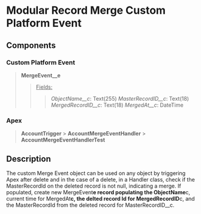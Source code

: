 # Modular Record Merge Custom Platform Event

## Components

### Custom Platform Event

> **MergeEvent\_\_e**
>
> > <ins>Fields:</ins>
> >
> > > _ObjectName\_\_c_: Text(255)
> > > _MasterRecordID\_\_c_: Text(18)
> > > _MergedRecordID\_\_c_: Text(18)
> > > _MergedAt\_\_c_: DateTime

### Apex

> **AccountTrigger** > **AccountMergeEventHandler** > **AccountMergeEventHandlerTest**

## Description

The custom Merge Event object can be used on any object by triggering Apex after delete and in the case of a delete,
in a Handler class, check if the MasterRecordId on the deleted record is not null, indicating a merge. If populated,
create new MergeEvent**e record populating the ObjectName**c, current time for MergedAt**c, the delted record Id for
MergedRecordID**c, and the MasterRecordId from the deleted record for MasterRecordID\_\_c.
